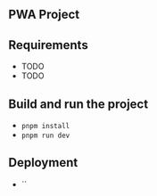 ## PWA Project

## Requirements

 - TODO
 - TODO

## Build and run the project

 - `pnpm install`
 - `pnpm run dev`

## Deployment

 - ``